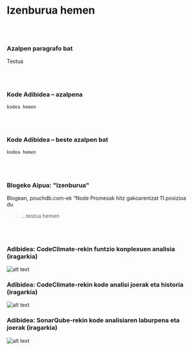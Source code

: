 # Izenburua hemen

<br/><br/>

### Azalpen paragrafo bat

Testua

<br/><br/>

### Kode Adibidea – azalpena

```javascript
kodea hemen
```

<br/><br/>

### Kode Adibidea – beste azalpen bat

```javascript
kodea hemen
```

<br/><br/>

### Blogeko Aipua: "Izenburua"

Blogean, pouchdb.com-ek “Node Promesak hitz gakoarentzat 11.posizioa du

> …testua hemen

<br/><br/>

### Adibidea: CodeClimate-rekin funtzio konplexuen analisia (iragarkia)

![alt text](https://github.com/goldbergyoni/nodebestpractices/blob/master/assets/images/codeanalysis-climate-complex-methods.PNG "Funtzio konplexuen analisia")

### Adibidea: CodeClimate-rekin kode analisi joerak eta historia (iragarkia)

![alt text](https://github.com/goldbergyoni/nodebestpractices/blob/master/assets/images/codeanalysis-climate-history.PNG "Kode analisiaren historia")

### Adibidea: SonarQube-rekin kode analisiaren laburpena eta joerak (iragarkia)

![alt text](https://github.com/goldbergyoni/nodebestpractices/blob/master/assets/images/codeanalysis-sonarqube-dashboard.PNG "Kode analisiaren historia")

<br/><br/>
